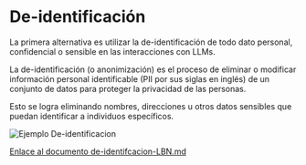 # De-identificación

La primera alternativa es utilizar la de-identificación de todo dato personal, confidencial o sensible en las interacciones con LLMs.

La de-identificación (o anonimización) es el proceso de eliminar o modificar información personal identificable (PII por sus siglas en inglés) de un conjunto de datos para proteger la privacidad de las personas. 

Esto se logra eliminando nombres, direcciones u otros datos sensibles que puedan identificar a individuos específicos. 

![Ejemplo De-identificacion](https://github.com/LIDR-academy/AI4Devs-privacy/blob/main/privacy-ai-course/de-identificacion/res/01_deidentification.jpg?raw=true)

[Enlace al documento de-identifcacion-LBN.md](de-identificacion-LBN.md)
